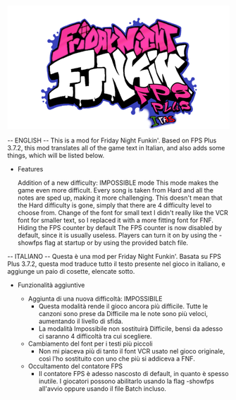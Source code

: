 ![](/art/readme/logo.png)

-- ENGLISH --
This is a mod for Friday Night Funkin'.
Based on FPS Plus 3.7.2, this mod translates all of the game text in Italian, and also adds some things, which will be listed below.

- Features

    Addition of a new difficulty: IMPOSSIBLE mode
        This mode makes the game even more difficult. Every song is taken from Hard and all the notes are sped up, making it more challenging.
        This doesn't mean that the Hard difficulty is gone, simply that there are 4 difficulty level to choose from.
    Change of the font for small text
        I didn't really like the VCR font for smaller text, so I replaced it with a more fitting font for FNF.
    Hiding the FPS counter by default
        The FPS counter is now disabled by default, since it is usually useless. Players can turn it on by using the -showfps flag at startup or by using the provided batch file.


-- ITALIANO --
Questa è una mod per Friday Night Funkin'.
Basata su FPS Plus 3.7.2, questa mod traduce tutto il testo presente nel gioco in italiano, e aggiunge un paio di cosette, elencate sotto.

- Funzionalità aggiuntive

    - Aggiunta di una nuova difficoltà: IMPOSSIBILE
        - Questa modalità rende il gioco ancora più difficile. Tutte le canzoni sono prese da Difficile ma le note sono più veloci, aumentando il livello di sfida.
        - La modalità Impossibile non sostituirà Difficile, bensì da adesso ci saranno 4 difficoltà tra cui scegliere.
    - Cambiamento del font per i testi più piccoli
        - Non mi piaceva più di tanto il font VCR usato nel gioco originale, così l'ho sostituito con uno che più si addiceva a FNF.
    - Occultamento del contatore FPS
        - Il contatore FPS è adesso nascosto di default, in quanto è spesso inutile. I giocatori possono abilitarlo usando la flag -showfps all'avvio oppure usando il file Batch incluso.
